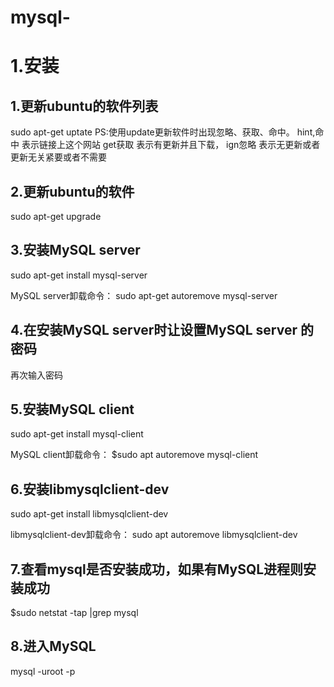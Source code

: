 # mysql-
# 1.安装
## 1.更新ubuntu的软件列表
sudo apt-get uptate
PS:使用update更新软件时出现忽略、获取、命中。
hint,命中 表示链接上这个网站
get获取 表示有更新并且下载，
ign忽略 表示无更新或者更新无关紧要或者不需要

## 2.更新ubuntu的软件
sudo apt-get upgrade

## 3.安装MySQL server
sudo apt-get install mysql-server

MySQL server卸载命令：
sudo apt-get autoremove mysql-server

## 4.在安装MySQL server时让设置MySQL server 的密码

再次输入密码

## 5.安装MySQL client
sudo apt-get install mysql-client

MySQL client卸载命令：
$sudo apt autoremove mysql-client

## 6.安装libmysqlclient-dev
sudo apt-get install libmysqlclient-dev

libmysqlclient-dev卸载命令：
sudo apt autoremove libmysqlclient-dev

## 7.查看mysql是否安装成功，如果有MySQL进程则安装成功
$sudo netstat -tap |grep mysql

## 8.进入MySQL
mysql -uroot -p
